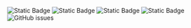 ![Static Badge](https://img.shields.io/badge/blacklists-60-000000) ![Static Badge](https://img.shields.io/badge/blacklisted-3098468-cc0000) ![Static Badge](https://img.shields.io/badge/whitelisted-2244-00CC00) ![Static Badge](https://img.shields.io/badge/streaming_blacklist-28107-000000) ![GitHub issues](https://img.shields.io/github/issues/fabriziosalmi/blacklists)
